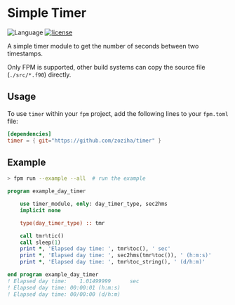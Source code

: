 # Simple Timer

![Language](https://img.shields.io/badge/-Fortran-734f96?logo=fortran&logoColor=white)
[![license](https://img.shields.io/badge/License-MIT-pink)](LICENSE)

A simple timer module to get the number of seconds between two timestamps.

Only FPM is supported, other build systems can copy the source file (`./src/*.f90`) directly.

## Usage

To use `timer` within your `fpm` project, add the following lines to your `fpm.toml` file:

```toml
[dependencies]
timer = { git="https://github.com/zoziha/timer" }
```

## Example

```sh
> fpm run --example --all  # run the example
```

```fortran
program example_day_timer

    use timer_module, only: day_timer_type, sec2hms
    implicit none

    type(day_timer_type) :: tmr

    call tmr%tic()
    call sleep(1)
    print *, 'Elapsed day time: ', tmr%toc(), ' sec'
    print *, 'Elapsed day time: ', sec2hms(tmr%toc()), ' (h:m:s)'
    print *, 'Elapsed day time: ', tmr%toc_string(), ' (d/h:m)'

end program example_day_timer
! Elapsed day time:    1.01499999      sec
! Elapsed day time: 00:00:01 (h:m:s)
! Elapsed day time: 00/00:00 (d/h:m)
```
